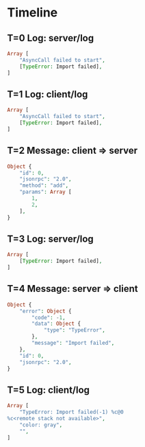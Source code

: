 # Timeline

## T=0 Log: server/log

```php
Array [
    "AsyncCall failed to start",
    [TypeError: Import failed],
]
```

## T=1 Log: client/log

```php
Array [
    "AsyncCall failed to start",
    [TypeError: Import failed],
]
```

## T=2 Message: client => server

```php
Object {
    "id": 0,
    "jsonrpc": "2.0",
    "method": "add",
    "params": Array [
        1,
        2,
    ],
}
```

## T=3 Log: server/log

```php
Array [
    [TypeError: Import failed],
]
```

## T=4 Message: server => client

```php
Object {
    "error": Object {
        "code": -1,
        "data": Object {
            "type": "TypeError",
        },
        "message": "Import failed",
    },
    "id": 0,
    "jsonrpc": "2.0",
}
```

## T=5 Log: client/log

```php
Array [
    "TypeError: Import failed(-1) %c@0
%c<remote stack not available>",
    "color: gray",
    "",
]
```
